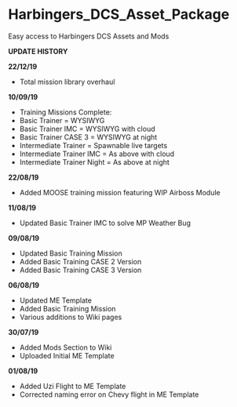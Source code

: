 # Harbingers_DCS_Asset_Package
Easy access to Harbingers DCS Assets and Mods

**UPDATE HISTORY**

**22/12/19**  
* Total mission library overhaul

**10/09/19**
* Training Missions Complete:
* Basic Trainer = WYSIWYG
* Basic Trainer IMC = WYSIWYG with cloud
* Basic Trainer CASE 3 = WYSIWYG at night
* Intermediate Trainer = Spawnable live targets
* Intermediate Trainer IMC = As above with cloud
* Intermediate Trainer Night = As above at night

**22/08/19**
* Added MOOSE training mission featuring WIP Airboss Module

**11/08/19**
* Updated Basic Trainer IMC to solve MP Weather Bug

**09/08/19**
* Updated Basic Training Mission
* Added Basic Training CASE 2 Version
* Added Basic Training CASE 3 Version

**06/08/19**
* Updated ME Template
* Added Basic Training Mission
* Various additions to Wiki pages

**30/07/19**
* Added Mods Section to Wiki
* Uploaded Initial ME Template

**01/08/19**
* Added Uzi Flight to ME Template
* Corrected naming error on Chevy flight in ME Template
